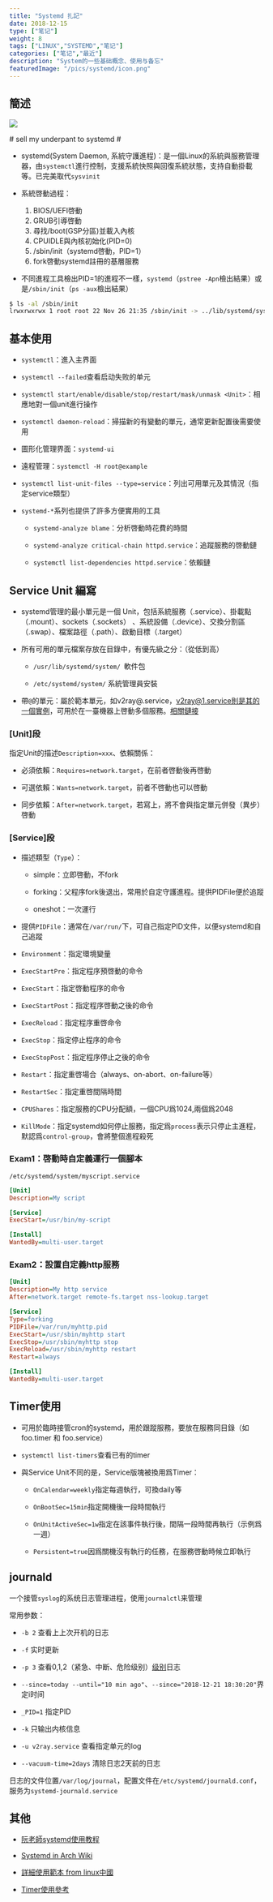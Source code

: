 ```yaml
---
title: "Systemd 扎記"
date: 2018-12-15
type: ["笔记"]
weight: 8
tags: ["LINUX","SYSTEMD","笔记"]
categories: ["笔记","最近"]
description: "System的一些基础概念、使用与备忘"
featuredImage: "/pics/systemd/icon.png"
---
```


## 簡述

![](/pics/systemd/01.jpg)

\# sell my underpant to systemd \#

- systemd(System Daemon, 系統守護進程)：是一個Linux的系統與服務管理器，由``systemctl``進行控制，支援系統快照與回復系統狀態，支持自動掛載等。已完美取代``sysvinit``

- 系統啓動過程：

    1. BIOS/UEFI啓動
    2. GRUB引導啓動
    3. 尋找/boot(GSP分區)並載入內核
    4. CPUIDLE與內核初始化(PID=0)
    5. /sbin/init（systemd啓動，PID=1）
    6. fork啓動systemd註冊的基層服務

- 不同進程工具檢出PID=1的進程不一樣，``systemd``（``pstree -Apn``檢出結果）或是``/sbin/init``（``ps -aux``檢出結果）
```bash
$ ls -al /sbin/init
lrwxrwxrwx 1 root root 22 Nov 26 21:35 /sbin/init -> ../lib/systemd/systemd
```

## 基本使用

- ``systemctl``：進入主界面

- ``systemctl --failed``查看启动失败的单元

- ``systemctl start/enable/disable/stop/restart/mask/unmask <Unit>``：相應地對一個unit進行操作

- ``systemctl daemon-reload``：掃描新的有變動的單元，通常更新配置後需要使用

- 圖形化管理界面：``systemd-ui``

- 遠程管理：``systemctl -H root@example``

- ``systemctl list-unit-files --type=service``：列出可用單元及其情況（指定service類型）

- ``systemd-*``系列也提供了許多方便實用的工具

    - ``systemd-analyze blame``：分析啓動時花費的時間

    - ``systemd-analyze critical-chain httpd.service``：追蹤服務的啓動鏈

    - ``systemctl list-dependencies httpd.service``：依賴鏈

## Service Unit 編寫

- systemd管理的最小單元是一個 Unit，包括系統服務（.service）、掛載點（.mount）、sockets（.sockets） 、系統設備（.device）、交換分割區（.swap）、檔案路徑（.path）、啟動目標（.target）

- 所有可用的單元檔案存放在目錄中，有優先級之分：（從低到高）

    - ``/usr/lib/systemd/system/ ``軟件包

    - ``/etc/systemd/system/`` 系統管理員安裝

- 帶``@``的單元：屬於範本單元，如v2ray@.service，v2ray@1.service則是其的一個實例，可用於在一臺機器上啓動多個服務。[相關鏈接](http://www.bkjia.com/LINUXxt/1025409.html)

### [Unit]段

指定Unit的描述``Description=xxx``、依賴關係：

- 必須依賴：``Requires=network.target``，在前者啓動後再啓動

- 可選依賴：``Wants=network.target``，前者不啓動也可以啓動

- 同步依賴：``After=network.target``，若寫上，將不會與指定單元併發（異步）啓動

### [Service]段

- 描述類型（``Type``）：

    - simple：立即啓動，不fork

    - forking：父程序fork後退出，常用於自定守護進程。提供PIDFile便於追蹤

    - oneshot：一次運行

- 提供``PIDFile``：通常在``/var/run/``下，可自己指定PID文件，以便systemd和自己追蹤

- ``Environment``：指定環境變量 

- ``ExecStartPre``：指定程序預啓動的命令

- ``ExecStart``：指定啓動程序的命令

- ``ExecStartPost``：指定程序啓動之後的命令

- ``ExecReload``：指定程序重啓命令

- ``ExecStop``：指定停止程序的命令

- ``ExecStopPost``：指定程序停止之後的命令

- ``Restart``：指定重啓場合（always、on-abort、on-failure等）

- ``RestartSec``：指定重啓間隔時間

- ``CPUShares``：指定服務的CPU分配額，一個CPU爲1024,兩個爲2048

- ``KillMode``：指定systemd如何停止服務，指定爲``process``表示只停止主進程，默認爲``control-group``，會將整個進程殺死

### Exam1：啓動時自定義運行一個腳本
``/etc/systemd/system/myscript.service``
```ini
[Unit]
Description=My script

[Service]
ExecStart=/usr/bin/my-script

[Install]
WantedBy=multi-user.target 
```

### Exam2：設置自定義http服務
```ini
[Unit]
Description=My http service
After=network.target remote-fs.target nss-lookup.target

[Service]
Type=forking
PIDFile=/var/run/myhttp.pid
ExecStart=/usr/sbin/myhttp start
ExecStop=/usr/sbin/myhttp stop
ExecReload=/usr/sbin/myhttp restart
Restart=always

[Install]
WantedBy=multi-user.target
```

## Timer使用

- 可用於臨時接管cron的systemd，用於跟蹤服務，要放在服務同目錄（如 foo.timer 和 foo.service）

- ``systemctl list-timers``查看已有的timer

- 與Service Unit不同的是，Service版塊被換用爲Timer：

    - ``OnCalendar=weekly``指定每週執行，可換daily等

    - ``OnBootSec=15min``指定開機後一段時間執行

    - ``OnUnitActiveSec=1w``指定在該事件執行後，間隔一段時間再執行（示例爲一週）

    - ``Persistent=true``因爲關機沒有執行的任務，在服務啓動時候立即執行

## journald
一个接管``syslog``的系统日志管理进程，使用``journalctl``来管理

常用参数：

- ``-b 2`` 查看上上次开机的日志

- ``-f`` 实时更新

- ``-p 3`` 查看0,1,2（紧急、中断、危险级别）[级别](https://wiki.archlinux.org/index.php/systemd_(%E7%AE%80%E4%BD%93%E4%B8%AD%E6%96%87)#%E6%97%A5%E5%BF%97)日志

- ``--since=today --until="10 min ago"``、``--since="2018-12-21 18:30:20"``界定i时间

- ``_PID=1`` 指定PID

- ``-k`` 只输出内核信息

- ``-u v2ray.service`` 查看指定单元的log

- ``--vacuum-time=2days`` 清除日志2天前的日志

日志的文件位置``/var/log/journal``，配置文件在``/etc/systemd/journald.conf``，服务为``systemd-journald.service``



## 其他

- [阮老師systemd使用教程](http://www.ruanyifeng.com/blog/2016/03/systemd-tutorial-part-two.html)

- [Systemd in Arch Wiki](https://wiki.archlinux.org/index.php/Systemd_(%E6%AD%A3%E9%AB%94%E4%B8%AD%E6%96%87))

- [詳細使用範本 from linux中國](https://linux.cn/article-5926-1.html)

- [Timer使用參考](https://wiki.archlinux.org/index.php/Systemd/Timers_(简体中文))